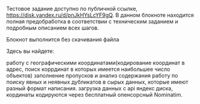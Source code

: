 Тестовое задание доступно по публичной ссылке, https://disk.yandex.ru/d/pnJkHYsLcYF9gQ. В данном блокноте находится полная предобработка в соответствии с техническим заданием и подробным описанием всех шагов.

Блокнот выполнится без скачивания файла

Здесь вы найдете:

работу с географическими координатами(кодирование координат в адрес, поиск коррдинат в которых имеется наибольшее число объектов) заполнение пропусков и анализ содержания работу по поиску явных и неявных дубликатов в сырых данных, которые имеют разный формат написания. загрузка данных с api яндекс диска, кординаты кодируются через бесплатный опенсорсный Nominatim.
